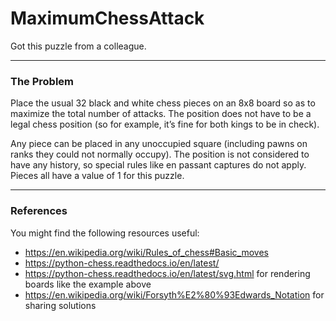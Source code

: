 # MaximumChessAttack

Got this puzzle from a colleague.

---

### The Problem

Place the usual 32 black and white chess pieces on an 8x8 board so as to maximize the total number of attacks. The position does not have to be a legal chess position (so for example, it’s fine for both kings to be in check).

Any piece can be placed in any unoccupied square (including pawns on ranks they could not normally occupy). The position is not considered to have any history, so special rules like en passant captures do not apply. Pieces all have a value of 1 for this puzzle.

---

### References

You might find the following resources useful:
* https://en.wikipedia.org/wiki/Rules_of_chess#Basic_moves
* https://python-chess.readthedocs.io/en/latest/
* https://python-chess.readthedocs.io/en/latest/svg.html for rendering boards like the example above
* https://en.wikipedia.org/wiki/Forsyth%E2%80%93Edwards_Notation for sharing solutions

